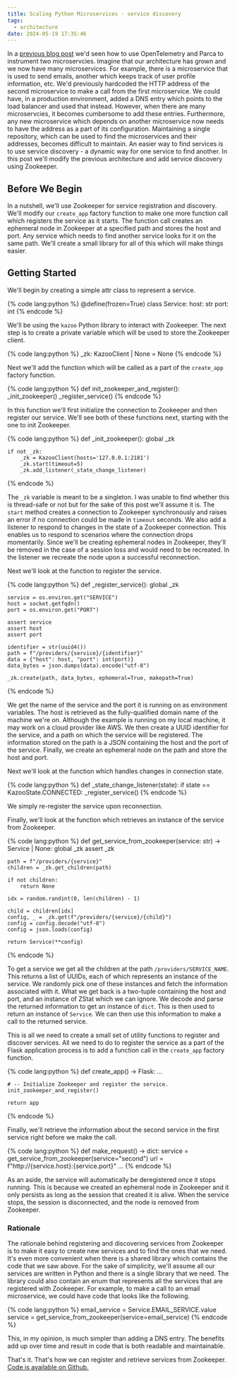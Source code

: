 ```yaml
---
title: Scaling Python Microservices - service discovery
tags:
  - architecture
date: 2024-05-19 17:35:46
---
```



In a [previous blog post](/2024/03/21/Setting-up-a-Python-microservice/) we'd seen how to use OpenTelemetry and Parca to instrument two microservcies. Imagine that our architecture has grown and we now have many microservices. For example, there is a microservice that is used to send emails, another which keeps track of user profile information, etc. We'd previously hardcoded the HTTP address of the second microservice to make a call from the first microservice. We could have, in a production environment, added a DNS entry which points to the load balancer and used that instead. However, when there are many microservcies, it becomes cumbersome to add these entries. Furthermore, any new microservice which depends on another microservice now needs to have the address as a part of its configuration. Maintaining a single repository, which can be used to find the microservices and their addresses, becomes difficult to maintain. An easier way to find services is to use service discovery - a dynamic way for one service to find another. In this post we'll modify the previous architecture and add service discovery using Zookeeper.  

## Before We Begin  

In a nutshell, we'll use Zookeeper for service registration and discovery. We'll modify our `create_app` factory function to make one more function call which registers the service as it starts. The function call creates an ephemeral node in Zookeeper at a specified path and stores the host and port. Any service which needs to find another service looks for it on the same path. We'll create a small library for all of this which will make things easier.


## Getting Started  

We'll begin by creating a simple attr class to represent a service.  

{% code lang:python %}
@define(frozen=True)
class Service:
    host: str
    port: int
{% endcode %}  

We'll be using the `kazoo` Python library to interact with Zookeeper. The next step is to create a private variable which will be used to store the Zookeeper client.  

{% code lang:python %}
_zk: KazooClient | None = None
{% endcode %}  

Next we'll add the function which will be called as a part of the `create_app` factory function.  

{% code lang:python %}
def init_zookeeper_and_register():
    _init_zookeeper()
    _register_service()
{% endcode %}  

In this function we'll first initialize the connection to Zookeeper and then register our service. We'll see both of these functions next, starting with the one to init Zookeeper.  

{% code lang:python %}
def _init_zookeeper():
    global _zk

    if not _zk:
        _zk = KazooClient(hosts='127.0.0.1:2181')
        _zk.start(timeout=5)
        _zk.add_listener(_state_change_listener)
{% endcode %}  


The `_zk` variable is meant to be a singleton. I was unable to find whether this is thread-safe or not but for the sake of this post we'll assume it is. The `start` method creates a connection to Zookeeper synchronously and raises an error if no connection could be made in `timeout` seconds. We also add a listener to respond to changes in the state of a Zookeeper connection. This enables us to respond to scenarios where the connection drops momentarily. Since we'll be creating ephemeral nodes in Zookeeper, they'll be removed in the case of a session loss and would need to be recreated. In the listener we recreate the node upon a successful reconnection.  

Next we'll look at the function to register the service.  

{% code lang:python %}
def _register_service():
    global _zk

    service = os.environ.get("SERVICE")
    host = socket.getfqdn()
    port = os.environ.get("PORT")

    assert service
    assert host
    assert port

    identifier = str(uuid4())
    path = f"/providers/{service}/{identifier}"
    data = {"host": host, "port": int(port)}
    data_bytes = json.dumps(data).encode("utf-8")

    _zk.create(path, data_bytes, ephemeral=True, makepath=True)
{% endcode %}  

We get the name of the service and the port it is running on as environment variables. The host is retrieved as the fully-qualified domain name of the machine we're on. Although the example is running on my local machine, it may work on a cloud provider like AWS. We then create a UUID identifier for the service, and a path on which the service will be registered. The information stored on the path is a JSON containing the host and the port of the service. Finally, we create an ephemeral node on the path and store the host and port.  

Next we'll look at the function which handles changes in connection state.  

{% code lang:python %}
def _state_change_listener(state):
    if state == KazooState.CONNECTED:
        _register_service()
{% endcode %}  

We simply re-register the service upon reconnection.  

Finally, we'll look at the function which retrieves an instance of the service from Zookeeper.  

{% code lang:python %}
def get_service_from_zookeeper(service: str) -> Service | None:
    global _zk
    assert _zk

    path = f"/providers/{service}"
    children = _zk.get_children(path)

    if not children:
        return None

    idx = random.randint(0, len(children) - 1)

    child = children[idx]
    config, _ = _zk.get(f"/providers/{service}/{child}")
    config = config.decode("utf-8")
    config = json.loads(config)

    return Service(**config)
{% endcode %}  

To get a service we get all the children at the path `/providers/SERVICE_NAME`. This returns a list of UUIDs, each of which represents an instance of the service. We randomly pick one of these instances and fetch the information associated with it. What we get back is a two-tuple containing the host and port, and an instance of ZStat which we can ignore. We decode and parse the returned information to get an instance of `dict`. This is then used to return an instance of `Service`. We can then use this information to make a call to the returned service.  

This is all we need to create a small set of utility functions to register and discover services. All we need to do to register the service as a part of the Flask application process is to add a function call in the `create_app` factory function.  

{% code lang:python %}
def create_app() -> Flask:
    ...

    # -- Initialize Zookeeper and register the service.
    init_zookeeper_and_register()

    return app

{% endcode %}  

Finally, we'll retrieve the information about the second service in the first service right before we make the call.  

{% code lang:python %}
def make_request() -> dict:
    service = get_service_from_zookeeper(service="second")
    url = f"http://{service.host}:{service.port}"
    ...
{% endcode %}  

As an aside, the service will automatically be deregistered once it stops running. This is because we created an ephemeral node in Zookeeper and it only persists as long as the session that created it is alive. When the service stops, the session is disconnected, and the node is removed from Zookeeper.

### Rationale  

The rationale behind registering and discovering services from Zookeeper is to make it easy to create new services and to find the ones that we need. It's even more convenient when there is a shared library which contains the code that we saw above. For the sake of simplicity, we'll assume all our services are written in Python and there is a single library that we need. The library could also contain an enum that represents all the services that are registered with Zookeeper. For example, to make a call to an email microservice, we could have code that looks like the following.  

{% code lang:python %}
email_service = Service.EMAIL_SERVICE.value
service = get_service_from_zookeeper(service=email_service)
{% endcode %}  

This, in my opinion, is much simpler than adding a DNS entry. The benefits add up over time and result in code that is both readable and maintainable.  

That's it. That's how we can register and retrieve services from Zookeeper. [Code is available on Github.](https://github.com/thescalaguy/microservice)
